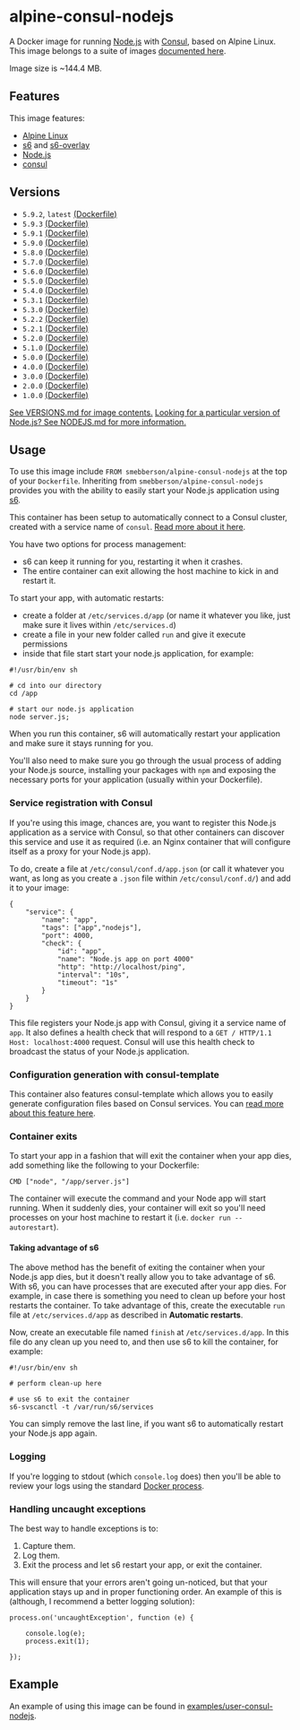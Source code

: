 # alpine-consul-nodejs

A Docker image for running [Node.js][nodejs] with [Consul][consul], based on Alpine Linux.
This image belongs to a suite of images [documented here][dockeralpine].

Image size is ~144.4 MB.

## Features

This image features:

- [Alpine Linux][alpinelinux]
- [s6][s6] and [s6-overlay][s6overlay]
- [Node.js][nodejs]
- [consul][consul]

## Versions

- `5.9.2`, `latest` [(Dockerfile)](https://github.com/smebberson/docker-alpine/blob/alpine-consul-nodejs-v5.9.2/alpine-consul-nodejs/Dockerfile)
- `5.9.3` [(Dockerfile)](https://github.com/smebberson/docker-alpine/blob/alpine-consul-nodejs-v5.9.3/alpine-consul-nodejs/Dockerfile)
- `5.9.1` [(Dockerfile)](https://github.com/smebberson/docker-alpine/blob/alpine-consul-nodejs-v5.9.1/alpine-consul-nodejs/Dockerfile)
- `5.9.0` [(Dockerfile)](https://github.com/smebberson/docker-alpine/blob/alpine-consul-nodejs-v5.9.0/alpine-consul-nodejs/Dockerfile)
- `5.8.0` [(Dockerfile)](https://github.com/smebberson/docker-alpine/blob/alpine-consul-nodejs-v5.8.0/alpine-consul-nodejs/Dockerfile)
- `5.7.0` [(Dockerfile)](https://github.com/smebberson/docker-alpine/blob/alpine-consul-nodejs-v5.7.0/alpine-consul-nodejs/Dockerfile)
- `5.6.0` [(Dockerfile)](https://github.com/smebberson/docker-alpine/blob/alpine-consul-nodejs-v5.6.0/alpine-consul-nodejs/Dockerfile)
- `5.5.0` [(Dockerfile)](https://github.com/smebberson/docker-alpine/blob/alpine-consul-nodejs-v5.5.0/alpine-consul-nodejs/Dockerfile)
- `5.4.0` [(Dockerfile)](https://github.com/smebberson/docker-alpine/blob/alpine-consul-nodejs-v5.4.0/alpine-consul-nodejs/Dockerfile)
- `5.3.1` [(Dockerfile)](https://github.com/smebberson/docker-alpine/blob/alpine-consul-nodejs-v5.3.1/alpine-consul-nodejs/Dockerfile)
- `5.3.0` [(Dockerfile)](https://github.com/smebberson/docker-alpine/blob/alpine-consul-nodejs-v5.3.0/alpine-consul-nodejs/Dockerfile)
- `5.2.2` [(Dockerfile)](https://github.com/smebberson/docker-alpine/blob/alpine-consul-nodejs-v5.2.2/alpine-consul-nodejs/Dockerfile)
- `5.2.1` [(Dockerfile)](https://github.com/smebberson/docker-alpine/blob/alpine-consul-nodejs-v5.2.1/alpine-consul-nodejs/Dockerfile)
- `5.2.0` [(Dockerfile)](https://github.com/smebberson/docker-alpine/blob/alpine-consul-nodejs-v5.2.0/alpine-consul-nodejs/Dockerfile)
- `5.1.0` [(Dockerfile)](https://github.com/smebberson/docker-alpine/blob/alpine-consul-nodejs-v5.1.0/alpine-consul-nodejs/Dockerfile)
- `5.0.0` [(Dockerfile)](https://github.com/smebberson/docker-alpine/blob/alpine-consul-nodejs-v5.0.0/alpine-consul-nodejs/Dockerfile)
- `4.0.0` [(Dockerfile)](https://github.com/smebberson/docker-alpine/blob/alpine-consul-nodejs-v4.0.0/alpine-consul-nodejs/Dockerfile)
- `3.0.0` [(Dockerfile)](https://github.com/smebberson/docker-alpine/blob/alpine-consul-nodejs-v3.0.0/alpine-consul-nodejs/Dockerfile)
- `2.0.0` [(Dockerfile)](https://github.com/smebberson/docker-alpine/blob/alpine-consul-nodejs-v2.0.0/alpine-consul-nodejs/Dockerfile)
- `1.0.0` [(Dockerfile)](https://github.com/smebberson/docker-alpine/blob/alpine-consul-nodejs-v1.0.0/alpine-consul-nodejs/Dockerfile)

[See VERSIONS.md for image contents.](https://github.com/smebberson/docker-alpine/blob/master/alpine-consul-nodejs/VERSIONS.md)
[Looking for a particular version of Node.js? See NODEJS.md for more information.](https://github.com/smebberson/docker-alpine/blob/master/alpine-consul-nodejs/VERSIONS.md)

## Usage

To use this image include `FROM smebberson/alpine-consul-nodejs` at the top of your `Dockerfile`. Inheriting from `smebberson/alpine-consul-nodejs` provides you with the ability to easily start your Node.js application using [s6][s6].

This container has been setup to automatically connect to a Consul cluster, created with a service name of `consul`. [Read more about it here](https://github.com/smebberson/docker-alpine/tree/master//alpine-consul).

You have two options for process management:

- s6 can keep it running for you, restarting it when it crashes.
- The entire container can exit allowing the host machine to kick in and restart it.

To start your app, with automatic restarts:

- create a folder at `/etc/services.d/app` (or name it whatever you like, just make sure it lives within `/etc/services.d`)
- create a file in your new folder called `run` and give it execute permissions
- inside that file start start your node.js application, for example:

```
#!/usr/bin/env sh

# cd into our directory
cd /app

# start our node.js application
node server.js;
```

When you run this container, s6 will automatically restart your application and make sure it stays running for you.

You'll also need to make sure you go through the usual process of adding your Node.js source, installing your packages with `npm` and exposing the necessary ports for your application (usually within your Dockerfile).

### Service registration with Consul

If you're using this image, chances are, you want to register this Node.js application as a service with Consul, so that other containers can discover this service and use it as required (i.e. an Nginx container that will configure itself as a proxy for your Node.js app).

To do, create a file at `/etc/consul/conf.d/app.json` (or call it whatever you want, as long as you create a `.json` file within `/etc/consul/conf.d/`) and add it to your image:

```
{
    "service": {
        "name": "app",
        "tags": ["app","nodejs"],
        "port": 4000,
        "check": {
            "id": "app",
            "name": "Node.js app on port 4000"
            "http": "http://localhost/ping",
            "interval": "10s",
            "timeout": "1s"
        }
    }
}

```

This file registers your Node.js app with Consul, giving it a service name of `app`. It also defines a health check that will respond to a `GET / HTTP/1.1 Host: localhost:4000` request. Consul will use this health check to broadcast the status of your Node.js application.

### Configuration generation with consul-template

This container also features consul-template which allows you to easily generate configuration files based on Consul services. You can [read more about this feature here](https://github.com/smebberson/docker-alpine/tree/master/alpine-consul-base#customisation).

### Container exits

To start your app in a fashion that will exit the container when your app dies, add something like the following to your Dockerfile:

```
CMD ["node", "/app/server.js"]
```

The container will execute the command and your Node app will start running. When it suddenly dies, your container will exit so you'll need processes on your host machine to restart it (i.e. `docker run --autorestart`).

#### Taking advantage of s6

The above method has the benefit of exiting the container when your Node.js app dies, but it doesn't really allow you to take advantage of s6. With s6, you can have processes that are executed after your app dies. For example, in case there is something you need to clean up before your host restarts the container. To take advantage of this, create the executable `run` file at `/etc/services.d/app` as described in **Automatic restarts**.

Now, create an executable file named `finish` at `/etc/services.d/app`. In this file do any clean up you need to, and then use s6 to kill the container, for example:

```
#!/usr/bin/env sh

# perform clean-up here

# use s6 to exit the container
s6-svscanctl -t /var/run/s6/services

```

You can simply remove the last line, if you want s6 to automatically restart your Node.js app again.

### Logging

If you're logging to stdout (which `console.log` does) then you'll be able to review your logs using the standard [Docker process][dockerlogs].

### Handling uncaught exceptions

The best way to handle exceptions is to:

1. Capture them.
1. Log them.
1. Exit the process and let s6 restart your app, or exit the container.

This will ensure that your errors aren't going un-noticed, but that your application stays up and in proper functioning order. An example of this is (although, I recommend a better logging solution):

```
process.on('uncaughtException', function (e) {

    console.log(e);
    process.exit(1);

});
```

## Example

An example of using this image can be found in [examples/user-consul-nodejs][example].

[dockeralpine]: https://github.com/smebberson/docker-alpine
[s6]: http://www.skarnet.org/software/s6/
[s6overlay]: https://github.com/just-containers/s6-overlay
[alpinelinux]: https://www.alpinelinux.org/
[consul]: https://consul.io/
[nodejs]: https://nodejs.org/
[dockerlogs]: https://docs.docker.com/reference/commandline/cli/#logs
[example]: https://github.com/smebberson/docker-alpine/tree/master/examples/user-consul-nodejs
